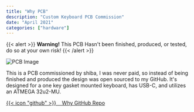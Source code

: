 ```yaml
---
title: "Why PCB"
description: "Custom Keyboard PCB Commission"
date: "April 2021"
categories: ["hardware"]
---
```

{{< alert >}}
**Warning!** This PCB Hasn't been finished, produced, or tested, do so at your own risk!
{{< /alert >}}

![PCB Image](why.png "Back of the PCB")

This is a PCB commissioned by shiba, I was never paid, so instead of being finished and produced the design was open sourced to my GitHub. It's designed for a one key gasket mounted keyboard, has USB-C, and utilizes an ATMEGA 32u2-MU.

[{{< icon "github" >}}&nbsp;&nbsp;&nbsp;&nbsp;Why GitHub Repo](https://github.com/lfgberg/why-PCB)
